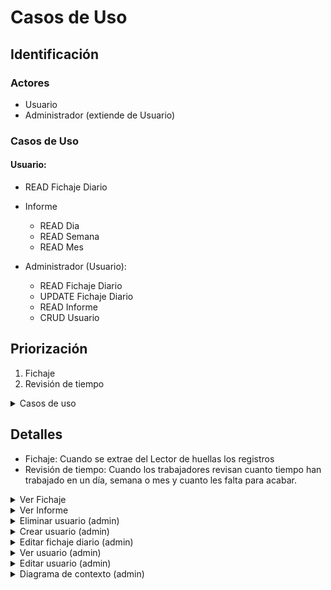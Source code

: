 # Casos de Uso

## Identificación

### Actores
- Usuario
- Administrador (extiende de Usuario)

### Casos de Uso
#### Usuario:
  - READ Fichaje Diario
  - Informe
    - READ Dia
    - READ Semana
    - READ Mes

- Administrador (Usuario):
  - READ Fichaje Diario
  - UPDATE Fichaje Diario
  - READ Informe
  - CRUD Usuario

## Priorización
1. Fichaje
2. Revisión de tiempo


<details>
<summary>Casos de uso</summary>

|  |  |
| -- | -- |
| ![](../../imagenes/casosDeUso/diagramaCasosDeUso.svg) | [Codigo PUML](../../modelosUML/casosDeUso/casosDeUso.puml) |

</details>

## Detalles
- Fichaje: Cuando se extrae del Lector de huellas los registros
- Revisión de tiempo: Cuando los trabajadores revisan cuanto tiempo han trabajado en un día, semana o mes y cuanto les falta para acabar.

<details>
<summary>Ver Fichaje</summary>

|  |  |
| -- | -- |
| ![](../../imagenes/casosDeUso/detalles/verFichajeV2.svg) | [Codigo PUML](../../modelosUML/casosDeUso/detalles/verFichajeV2.puml) |
| ![](../../imagenes/casosDeUso/detalles/verFichajeAdminV2.svg) | [Codigo PUML](../../modelosUML/casosDeUso/detalles/verFichajeAdminV2.puml) |



</details>

<details>
<summary>Ver Informe</summary>

|  |  |
| -- | -- |
| ![](../../imagenes/casosDeUso/detalles/verInformeV2.svg) | [Codigo PUML](../../modelosUML/casosDeUso/detalles/verInformeV2.puml) |

</details>

<details>
<summary>Eliminar usuario (admin)</summary>

|  |  |
| -- | -- |
| ![](../../imagenes/casosDeUso/detalles/eliminarUsuario.svg) | [Codigo PUML](../../modelosUML/casosDeUso/detalles/eliminarUsuario.puml) |

</details>

<details>
<summary>Crear usuario (admin)</summary>

|  |  |
| -- | -- |
| ![](../../imagenes/casosDeUso/detalles/crearUsuario.svg) | [Codigo PUML](../../modelosUML/casosDeUso/detalles/crearUsuario.puml) |

</details>

<details>
<summary>Editar fichaje diario (admin)</summary>

|  |  |
| -- | -- |
| ![](../../imagenes/casosDeUso/detalles/modificarFichajeV2.svg) | [Codigo PUML](../../modelosUML/casosDeUso/detalles/modificarFichajeV2.puml) | 



</details>

<details>
<summary>Ver usuario (admin)</summary>

|  |  |
| -- | -- |
| ![](../../imagenes/casosDeUso/detalles/verUsuario.svg) | [Codigo PUML](../../modelosUML/casosDeUso/detalles/verUsuario.puml) |

</details>

<details>
<summary>Editar usuario (admin)</summary>
 
|  |  |
| -- | -- |
| ![](../../imagenes/casosDeUso/detalles/editarUsuario.svg) | [Codigo PUML](../../modelosUML/casosDeUso/detalles/editarUsuario.puml) |

</details>

<details>
<summary>Diagrama de contexto (admin)</summary>

|  |  |
| -- | -- |
| ![](../../imagenes/casosDeUso/diagramaContexto(admin).svg) | [Codigo PUML](../../modelosUML/casosDeUso/diagramaContexto.puml) |

</details>
